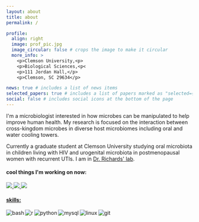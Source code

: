 ```yaml
---
layout: about
title: about
permalink: /

profile:
  align: right
  image: prof_pic.jpg
  image_circular: false # crops the image to make it circular
  more_info: >
    <p>Clemson University,<p>
    <p>Biological Sciences,<p<
    <p>111 Jordan Hall,</p>
    <p>Clemson, SC 29634</p>

news: true # includes a list of news items
selected_papers: true # includes a list of papers marked as "selected={true}"
social: false # includes social icons at the bottom of the page
---
```


I'm a microbiologist interested in how microbes can be manipulated to help improve human health. My research is focused on the interaction between cross-kingdom microbes in diverse host microbiomes including oral and water cooling towers. 

Currently a graduate student at Clemson University studying oral microbiota in 
children living with HIV and urogenital microbiota in postmenopausal women with recurrent UTIs. I am in [Dr. Richards' lab](http://www.vprichards-lab.com/).
#### cool things I'm working on now:

  <a href="https://github.com/sacrull/pom_study">
    <img src="https://denvercoder1-github-readme-stats.vercel.app/api/pin/?username=sacrull&repo=pom_study&bg_color=010101&title_color=FFFFFF&hide_border=false&icon_color=B381F1&show_icons=true&text_color=ffffff">
  <a href="https://github.com/aemann01/domhain_RNASeq">
    <img src="https://denvercoder1-github-readme-stats.vercel.app/api/pin/?username=aemann01&repo=domhain_RNASeq&bg_color=010101&title_color=FFFFFF&hide_border=false&icon_color=B381F1&show_icons=true&text_color=ffffff">
  <a href="https://github.com/rpoCdb/rpoCdatabase">
  <img 
src="https://denvercoder1-github-readme-stats.vercel.app/api/pin/?username=rpoCdb&repo=rpoCdatabase&bg_color=010101&title_color=FFFFFF&hide_border=false&icon_color=B381F1&show_icons=true&text_color=ffffff">

#### skills:
<img align="left" alt="bash" src="https://img.shields.io/badge/Bash%20-171A21.svg?&style=for-the-badge&logo=gnubash&logoColor=white" />
<img align="left" alt="r" src="https://img.shields.io/badge/R%20-171A21.svg?&style=for-the-badge&logo=r&logoColor=white" />
<img align="left" alt="python" src="https://img.shields.io/badge/Python%20-171A21.svg?&style=for-the-badge&logo=python&logoColor=white" />
<img align="left" alt="mysql" src="https://img.shields.io/badge/MySQL%20-171A21.svg?&style=for-the-badge&logo=mysql&logoColor=white" />
<img align="left" alt="linux" src="https://img.shields.io/badge/Linux%20-171A21.svg?&style=for-the-badge&logo=linux&logoColor=white" />
<img align="left" alt="git" src="https://img.shields.io/badge/Git%20-171A21.svg?&style=for-the-badge&logo=git&logoColor=white" />
<!-- <img align="left" alt="jupyter" src="https://img.shields.io/badge/Jupyter%20-171A21.svg?&style=for-the-badge&logo=jupyter&logoColor=white" /> -->

<html>